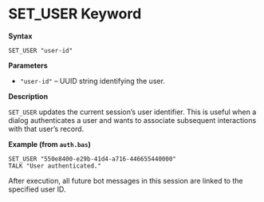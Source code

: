 # SET_USER Keyword

**Syntax**

```
SET_USER "user-id"
```

**Parameters**

- `"user-id"` – UUID string identifying the user.

**Description**

`SET_USER` updates the current session’s user identifier. This is useful when a dialog authenticates a user and wants to associate subsequent interactions with that user’s record.

**Example (from `auth.bas`)**

```basic
SET_USER "550e8400-e29b-41d4-a716-446655440000"
TALK "User authenticated."
```

After execution, all future bot messages in this session are linked to the specified user ID.
